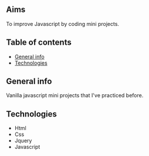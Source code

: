 ## Aims

To improve Javascript by coding mini projects.

## Table of contents

- [General info](#general-info)
- [Technologies](#technologies)

## General info

Vanilla javascript mini projects that I've practiced before.

## Technologies

- Html
- Css
- Jquery
- Javascript

